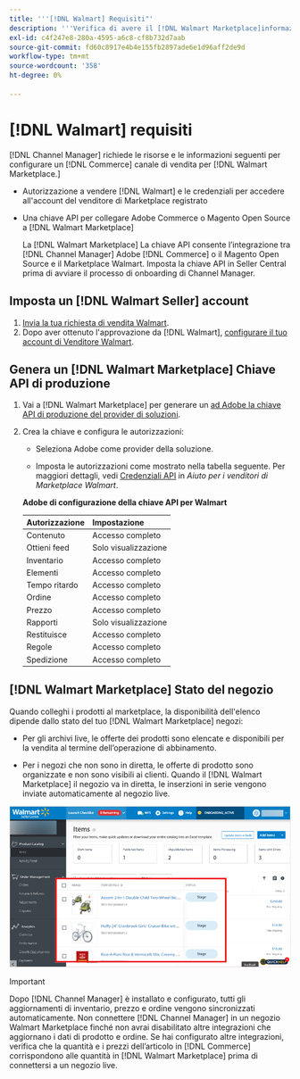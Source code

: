 ```yaml
---
title: '''[!DNL Walmart] Requisiti"'
description: '''Verifica di avere il [!DNL Walmart Marketplace]informazioni e risorse da integrare con Channel Manager."'
exl-id: c4f247e8-280a-4595-a6c8-cf8b732d7aab
source-git-commit: fd60c8917e4b4e155fb2897ade6e1d96aff2de9d
workflow-type: tm+mt
source-wordcount: '358'
ht-degree: 0%

---
```


# [!DNL Walmart] requisiti

[!DNL Channel Manager] richiede le risorse e le informazioni seguenti per configurare un [!DNL Commerce] canale di vendita per [!DNL Walmart Marketplace.]

* Autorizzazione a vendere [!DNL Walmart] e le credenziali per accedere all&#39;account del venditore di Marketplace registrato

* Una chiave API per collegare Adobe Commerce o Magento Open Source a [!DNL Walmart Marketplace]

   La [!DNL Walmart Marketplace] La chiave API consente l’integrazione tra [!DNL Channel Manager] Adobe [!DNL Commerce] o il Magento Open Source e il Marketplace Walmart. Imposta la chiave API in Seller Central prima di avviare il processo di onboarding di Channel Manager.

## Imposta un [!DNL Walmart Seller] account

1. [Invia la tua richiesta di vendita Walmart](https://marketplace-apply.walmart.com/apply?id=0014M00001zivMpQAI).
1. Dopo aver ottenuto l&#39;approvazione da [!DNL Walmart], [configurare il tuo account di Venditore Walmart](https://seller.walmart.com/signup?q=&amp;origin=solution_provider&amp;src=0014M00001zivMp).

## Genera un [!DNL Walmart Marketplace] Chiave API di produzione

1. Vai a [!DNL Walmart Marketplace] per generare un [ad Adobe la chiave API di produzione del provider di soluzioni](https://developer.walmart.com/#preloginModal?redirectUri=https%3A%2F%2Fdeveloper.walmart.com%2Faccount%2FgenerateKey).

1. Crea la chiave e configura le autorizzazioni:

   * Seleziona Adobe come provider della soluzione.

   * Imposta le autorizzazioni come mostrato nella tabella seguente. Per maggiori dettagli, vedi [Credenziali API](https://sellerhelp.walmart.com/seller/s/guide?article=000006422) in _Aiuto per i venditori di Marketplace Walmart_.

   **Adobe di configurazione della chiave API per Walmart**

   | **Autorizzazione** | **Impostazione** |
   |----------------|-------------|
   | Contenuto | Accesso completo |
   | Ottieni feed | Solo visualizzazione |
   | Inventario | Accesso completo |
   | Elementi | Accesso completo |
   | Tempo ritardo | Accesso completo |
   | Ordine | Accesso completo |
   | Prezzo | Accesso completo |
   | Rapporti | Solo visualizzazione |
   | Restituisce | Accesso completo |
   | Regole | Accesso completo |
   | Spedizione | Accesso completo |

## [!DNL Walmart Marketplace] Stato del negozio

Quando colleghi i prodotti al marketplace, la disponibilità dell&#39;elenco dipende dallo stato del tuo [!DNL Walmart Marketplace] negozi:

* Per gli archivi live, le offerte dei prodotti sono elencate e disponibili per la vendita al termine dell’operazione di abbinamento.

* Per i negozi che non sono in diretta, le offerte di prodotto sono organizzate e non sono visibili ai clienti. Quando il [!DNL Walmart Marketplace] il negozio va in diretta, le inserzioni in serie vengono inviate automaticamente al negozio live.

![[!DNL Walmart Seller Central] prodotti a cascata](assets/walmart-seller-central-staged.png)

>[!IMPORTANT]
>
>Dopo [!DNL Channel Manager] è installato e configurato, tutti gli aggiornamenti di inventario, prezzo e ordine vengono sincronizzati automaticamente. Non connettere [!DNL Channel Manager] in un negozio Walmart Marketplace finché non avrai disabilitato altre integrazioni che aggiornano i dati di prodotto e ordine. Se hai configurato altre integrazioni, verifica che la quantità e i prezzi dell’articolo in [!DNL Commerce] corrispondono alle quantità in [!DNL Walmart Marketplace] prima di connettersi a un negozio live.

